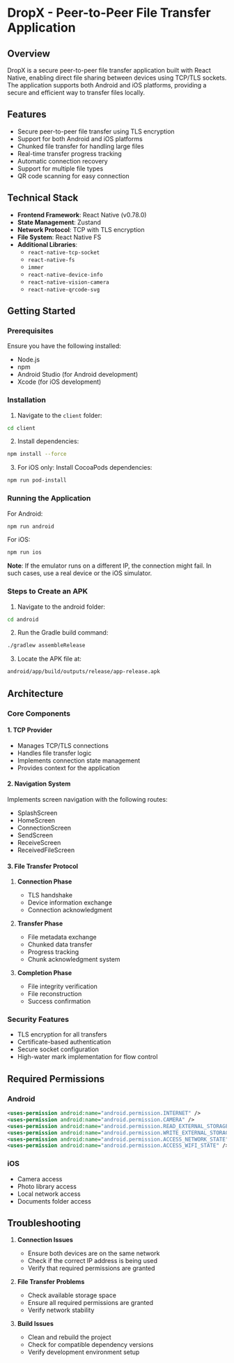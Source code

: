 # DropX - Peer-to-Peer File Transfer Application

## Overview
DropX is a secure peer-to-peer file transfer application built with React Native, enabling direct file sharing between devices using TCP/TLS sockets. The application supports both Android and iOS platforms, providing a secure and efficient way to transfer files locally.

## Features
- Secure peer-to-peer file transfer using TLS encryption
- Support for both Android and iOS platforms
- Chunked file transfer for handling large files
- Real-time transfer progress tracking
- Automatic connection recovery
- Support for multiple file types
- QR code scanning for easy connection

## Technical Stack
- **Frontend Framework**: React Native (v0.78.0)
- **State Management**: Zustand
- **Network Protocol**: TCP with TLS encryption
- **File System**: React Native FS
- **Additional Libraries**:
  - `react-native-tcp-socket`
  - `react-native-fs`
  - `immer`
  - `react-native-device-info`
  - `react-native-vision-camera`
  - `react-native-qrcode-svg`

## Getting Started

### Prerequisites
Ensure you have the following installed:
- Node.js
- npm
- Android Studio (for Android development)
- Xcode (for iOS development)

### Installation

1. Navigate to the `client` folder:
```bash
cd client
```

2. Install dependencies:
```bash
npm install --force
```

3. For iOS only: Install CocoaPods dependencies:
```bash
npm run pod-install
```

### Running the Application

For Android:
```bash
npm run android
```

For iOS:
```bash
npm run ios
```

**Note**: If the emulator runs on a different IP, the connection might fail. In such cases, use a real device or the iOS simulator.

### Steps to Create an APK

1. Navigate to the android folder:
```bash
cd android
```

2. Run the Gradle build command:
```bash
./gradlew assembleRelease
```

3. Locate the APK file at:
```bash
android/app/build/outputs/release/app-release.apk
```

## Architecture

### Core Components

#### 1. TCP Provider
- Manages TCP/TLS connections
- Handles file transfer logic
- Implements connection state management
- Provides context for the application

#### 2. Navigation System
Implements screen navigation with the following routes:
- SplashScreen
- HomeScreen
- ConnectionScreen
- SendScreen
- ReceiveScreen
- ReceivedFileScreen

#### 3. File Transfer Protocol
1. **Connection Phase**
   - TLS handshake
   - Device information exchange
   - Connection acknowledgment

2. **Transfer Phase**
   - File metadata exchange
   - Chunked data transfer
   - Progress tracking
   - Chunk acknowledgment system

3. **Completion Phase**
   - File integrity verification
   - File reconstruction
   - Success confirmation

### Security Features
- TLS encryption for all transfers
- Certificate-based authentication
- Secure socket configuration
- High-water mark implementation for flow control

## Required Permissions

### Android
```xml
<uses-permission android:name="android.permission.INTERNET" />
<uses-permission android:name="android.permission.CAMERA" />
<uses-permission android:name="android.permission.READ_EXTERNAL_STORAGE" />
<uses-permission android:name="android.permission.WRITE_EXTERNAL_STORAGE" />
<uses-permission android:name="android.permission.ACCESS_NETWORK_STATE" />
<uses-permission android:name="android.permission.ACCESS_WIFI_STATE" />
```

### iOS
- Camera access
- Photo library access
- Local network access
- Documents folder access

## Troubleshooting

1. **Connection Issues**
   - Ensure both devices are on the same network
   - Check if the correct IP address is being used
   - Verify that required permissions are granted

2. **File Transfer Problems**
   - Check available storage space
   - Ensure all required permissions are granted
   - Verify network stability

3. **Build Issues**
   - Clean and rebuild the project
   - Check for compatible dependency versions
   - Verify development environment setup
